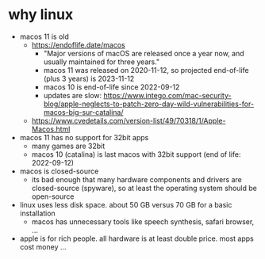 # why linux

- macos 11 is old
   - https://endoflife.date/macos
      - "Major versions of macOS are released once a year now, and usually maintained for three years."
      - macos 11 was released on 2020-11-12, so projected end-of-life (plus 3 years) is 2023-11-12
      - macos 10 is end-of-life since 2022-09-12
      - updates are slow: https://www.intego.com/mac-security-blog/apple-neglects-to-patch-zero-day-wild-vulnerabilities-for-macos-big-sur-catalina/
   - https://www.cvedetails.com/version-list/49/70318/1/Apple-Macos.html
- macos 11 has no support for 32bit apps
   - many games are 32bit
   - macos 10 (catalina) is last macos with 32bit support (end of life: 2022-09-12)
- macos is closed-source
   - its bad enough that many hardware components and drivers are closed-source (spyware), so at least the operating system should be open-source
- linux uses less disk space. about 50 GB versus 70 GB for a basic installation
   - macos has unnecessary tools like speech synthesis, safari browser, ...
- apple is for rich people. all hardware is at least double price. most apps cost money ...
